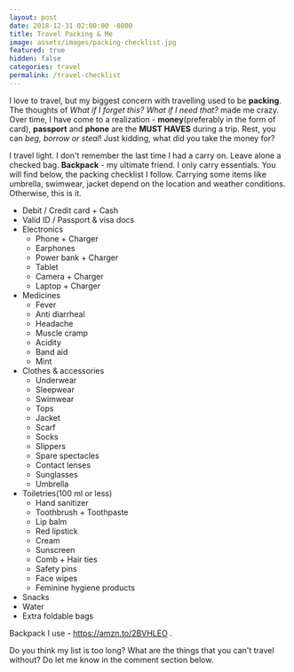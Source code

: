 ```yaml
---
layout: post
date: 2018-12-31 02:00:00 -0800
title: Travel Packing & Me
image: assets/images/packing-checklist.jpg
featured: true
hidden: false
categories: travel
permalink: /travel-checklist
---
```


I love to travel, but my biggest concern with travelling used to be **packing**. The thoughts of *What if I forget this? What if I need that?* made me crazy. Over time, I have come to a realization - **money**(preferably in the form of card), **passport** and **phone** are the **MUST HAVES** during a trip. Rest, you can *beg, borrow or steal*! Just kidding, what did you take the money for?

I travel light. I don't remember the last time I had a carry on. Leave alone a checked bag. **Backpack** - my ultimate friend. I only carry essentials. You will find below, the packing checklist I follow. Carrying some items like umbrella, swimwear, jacket depend on the location and weather conditions. Otherwise, this is it.

* Debit / Credit card + Cash
* Valid ID / Passport & visa docs
* Electronics
    * Phone + Charger
    * Earphones
    * Power bank + Charger
    * Tablet
    * Camera + Charger
    * Laptop + Charger
* Medicines
    * Fever
    * Anti diarrheal
    * Headache
    * Muscle cramp
    * Acidity
    * Band aid
    * Mint
* Clothes & accessories
    * Underwear
    * Sleepwear
    * Swimwear
    * Tops
    * Jacket
    * Scarf
    * Socks
    * Slippers
    * Spare spectacles
    * Contact lenses
    * Sunglasses
    * Umbrella
* Toiletries(100 ml or less)
    * Hand sanitizer
    * Toothbrush + Toothpaste
    * Lip balm
    * Red lipstick
    * Cream
    * Sunscreen
    * Comb + Hair ties
    * Safety pins
    * Face wipes
    * Feminine hygiene products
* Snacks
* Water
* Extra foldable bags

Backpack I use - https://amzn.to/2BVHLEO .

Do you think my list is too long? What are the things that you can't travel without? Do let me know in the comment section below.
